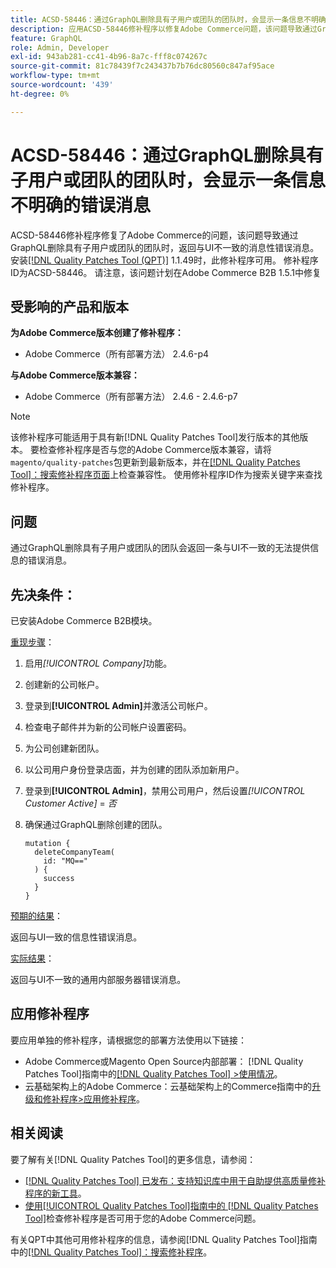 ```yaml
---
title: ACSD-58446：通过GraphQL删除具有子用户或团队的团队时，会显示一条信息不明确的错误消息
description: 应用ACSD-58446修补程序以修复Adobe Commerce问题，该问题导致通过GraphQL删除具有子用户或团队的团队时，返回与UI不一致的消息性错误消息。
feature: GraphQL
role: Admin, Developer
exl-id: 943ab281-cc41-4b96-8a7c-fff8c074267c
source-git-commit: 81c78439f7c243437b7b76dc80560c847af95ace
workflow-type: tm+mt
source-wordcount: '439'
ht-degree: 0%

---
```


# ACSD-58446：通过GraphQL删除具有子用户或团队的团队时，会显示一条信息不明确的错误消息

ACSD-58446修补程序修复了Adobe Commerce的问题，该问题导致通过GraphQL删除具有子用户或团队的团队时，返回与UI不一致的消息性错误消息。 安装[[!DNL Quality Patches Tool (QPT)]](https://experienceleague.adobe.com/en/docs/commerce-knowledge-base/kb/announcements/commerce-announcements/magento-quality-patches-released-new-tool-to-self-serve-quality-patches) 1.1.49时，此修补程序可用。 修补程序ID为ACSD-58446。 请注意，该问题计划在Adobe Commerce B2B 1.5.1中修复

## 受影响的产品和版本

**为Adobe Commerce版本创建了修补程序：**

* Adobe Commerce（所有部署方法） 2.4.6-p4

**与Adobe Commerce版本兼容：**

* Adobe Commerce（所有部署方法） 2.4.6 - 2.4.6-p7

>[!NOTE]
>
>该修补程序可能适用于具有新[!DNL Quality Patches Tool]发行版本的其他版本。 要检查修补程序是否与您的Adobe Commerce版本兼容，请将`magento/quality-patches`包更新到最新版本，并在[[!DNL Quality Patches Tool]：搜索修补程序页面](https://experienceleague.adobe.com/tools/commerce-quality-patches/index.html)上检查兼容性。 使用修补程序ID作为搜索关键字来查找修补程序。

## 问题

通过GraphQL删除具有子用户或团队的团队会返回一条与UI不一致的无法提供信息的错误消息。

## 先决条件：

已安装Adobe Commerce B2B模块。

<u>重现步骤</u>：

1. 启用&#x200B;*[!UICONTROL Company]*&#x200B;功能。
1. 创建新的公司帐户。
1. 登录到&#x200B;**[!UICONTROL Admin]**&#x200B;并激活公司帐户。
1. 检查电子邮件并为新的公司帐户设置密码。
1. 为公司创建新团队。
1. 以公司用户身份登录店面，并为创建的团队添加新用户。
1. 登录到&#x200B;**[!UICONTROL Admin]**，禁用公司用户，然后设置&#x200B;*[!UICONTROL Customer Active]* = *否*
1. 确保通过GraphQL删除创建的团队。

   ```
   mutation {
     deleteCompanyTeam(
       id: "MQ=="
     ) {
       success
     }
   }
   ```

<u>预期的结果</u>：

返回与UI一致的信息性错误消息。

<u>实际结果</u>：

返回与UI不一致的通用内部服务器错误消息。

## 应用修补程序

要应用单独的修补程序，请根据您的部署方法使用以下链接：

* Adobe Commerce或Magento Open Source内部部署： [!DNL Quality Patches Tool]指南中的[[!DNL Quality Patches Tool] >使用情况](/help/tools/quality-patches-tool/usage.md)。
* 云基础架构上的Adobe Commerce：云基础架构上的Commerce指南中的[升级和修补程序>应用修补程序](https://experienceleague.adobe.com/docs/commerce-cloud-service/user-guide/develop/upgrade/apply-patches.html)。

## 相关阅读

要了解有关[!DNL Quality Patches Tool]的更多信息，请参阅：

* [[!DNL Quality Patches Tool] 已发布：支持知识库中用于自助提供高质量修补程序的新工具](https://experienceleague.adobe.com/en/docs/commerce-knowledge-base/kb/announcements/commerce-announcements/magento-quality-patches-released-new-tool-to-self-serve-quality-patches)。
* [使用[!UICONTROL Quality Patches Tool]指南中的 [!DNL Quality Patches Tool]](/help/tools/quality-patches-tool/patches-available-in-qpt/check-patch-for-magento-issue-with-magento-quality-patches.md)检查修补程序是否可用于您的Adobe Commerce问题。


有关QPT中其他可用修补程序的信息，请参阅[!DNL Quality Patches Tool]指南中的[[!DNL Quality Patches Tool]：搜索修补程序](https://experienceleague.adobe.com/tools/commerce-quality-patches/index.html)。
